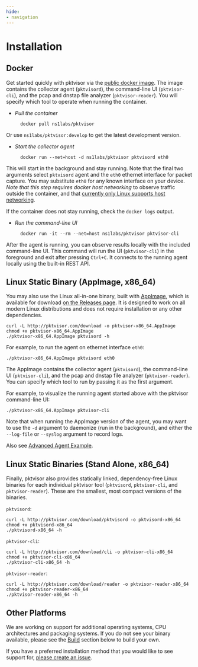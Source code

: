 ```yaml
---
hide:
- navigation
---
```


# Installation

## Docker

Get started quickly with pktvisor via the [public docker image](https://hub.docker.com/r/ns1labs/pktvisor). The image contains the collector agent (`pktvisord`), the command-line UI (`pktvisor-cli`), and the pcap and dnstap file analyzer (`pktvisor-reader`). You will specify which tool to operate when running the container.

- *Pull the container*


        docker pull ns1labs/pktvisor
 

Or use `ns1labs/pktvisor:develop` to get the latest development version.

- *Start the collector agent*


        docker run --net=host -d ns1labs/pktvisor pktvisord eth0

This will start in the background and stay running. Note that the final two arguments select `pktvisord` agent and the `eth0` ethernet interface for packet capture. You may substitute `eth0` for any known interface on your device. _Note that this step requires docker host networking_ to observe traffic outside the container, and that [currently only Linux supports host networking](https://docs.docker.com/network/host/).

 If the container does not stay running, check the `docker logs` output.

- *Run the command-line UI*


        docker run -it --rm --net=host ns1labs/pktvisor pktvisor-cli

After the agent is running, you can observe results locally with the included command-line UI. This command will run the UI (`pktvisor-cli`) in the foreground and exit after pressing `Ctrl+C`. It connects to the running agent locally using the built-in REST API.

## Linux Static Binary (AppImage, x86_64)

You may also use the Linux all-in-one binary, built with [AppImage](https://appimage.org/), which is available for download [on the Releases page](https://github.com/ns1labs/pktvisor/releases). It is designed to work on all modern Linux distributions and does not require installation or any other dependencies.

```shell
curl -L http://pktvisor.com/download -o pktvisor-x86_64.AppImage
chmod +x pktvisor-x86_64.AppImage
./pktvisor-x86_64.AppImage pktvisord -h
```

For example, to run the agent on ethernet interface `eth0`:

```
./pktvisor-x86_64.AppImage pktvisord eth0
```

The AppImage contains the collector agent (`pktvisord`), the command-line UI (`pktvisor-cli`), and the pcap and dnstap file analyzer (`pktvisor-reader`). You can specify which tool to run by passing it as the first argument.

For example, to visualize the running agent started above with the pktvisor command-line UI:

```shell
./pktvisor-x86_64.AppImage pktvisor-cli
```

Note that when running the AppImage version of the agent, you may want to use the `-d` argument to daemonize (run in the background), and either the `--log-file` or `--syslog` argument to record logs.

Also see [Advanced Agent Example](https://pktvisor.dev/docs/#advanced-agent-example).

## Linux Static Binaries (Stand Alone, x86_64)
Finally, pktvisor also provides statically linked, dependency-free Linux binaries for each individual pktvisor tool (`pktvisord`, `pktvisor-cli`, and `pktvisor-reader`). These are the smallest, most compact versions of the binaries.

`pktvisord`:
```shell
curl -L http://pktvisor.com/download/pktvisord -o pktvisord-x86_64
chmod +x pktvisord-x86_64
./pktvisord-x86_64 -h
```

`pktvisor-cli`:
```shell
curl -L http://pktvisor.com/download/cli -o pktvisor-cli-x86_64
chmod +x pktvisor-cli-x86_64
./pktvisor-cli-x86_64 -h
```

`pktvisor-reader`:
```shell
curl -L http://pktvisor.com/download/reader -o pktvisor-reader-x86_64
chmod +x pktvisor-reader-x86_64
./pktvisor-reader-x86_64 -h
```


## Other Platforms

We are working on support for additional operating systems, CPU architectures and packaging systems. If you do not see your binary available, please see the [Build](https://github.com/ns1labs/pktvisor#build) section below to build your own.

If you have a preferred installation method that you would like to see support for, [please create an issue](https://github.com/ns1/pktvisor/issues/new).
